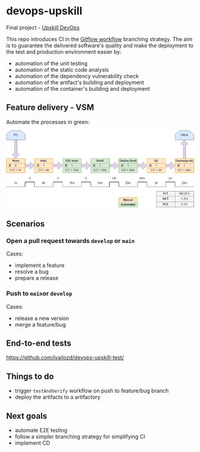 # devops-upskill
Final project - [Upskill DevOps](https://www.telerikacademy.com/upskill/devops)

This repo introduces CI in the [Gitflow workflow](https://www.atlassian.com/git/tutorials/comparing-workflows/gitflow-workflow) branching strategy. 
The aim is to guarantee the delivered software's quality and make the deployment to the test and production environment easier by:
- automation of the unit testing
- automation of the static code analysis
- automation of the dependency vulnerability check
- automation of the artifact's building and deployment
- automation of the container's building and deployment

## Feature delivery - VSM

Automate the processes in green:

![vsm](./src/main/resources/static/vsm.png)

## Scenarios

### Open a pull request towards `develop` or `main`
Cases:
* implement a feature
* resolve a bug
* prepare a release

### Push to `main`or `develop`
Cases:
* release a new version
* merge a feature/bug

## End-to-end tests
https://github.com/ivailozd/devops-upskill-test/

## Things to do
* trigger `testAndVerify` workflow on push to feature/bug branch
* deploy the artifacts to a artifactory

## Next goals
* automate E2E testing
* follow a simpler branching strategy for simplifying CI
* implement CD